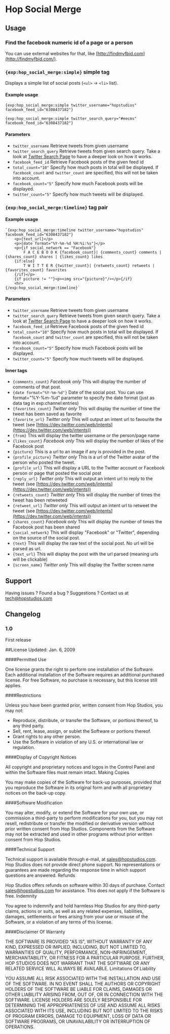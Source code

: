 # Hop Social Merge


## Usage

### Find the facebook numeric id of a page or a person

You can use external websites for that, like [http://findmyfbid.com](http://findmyfbid.com/).

### `{exp:hop_social_merge:simple}` simple tag

Displays a simple list of social posts (`<ul>` -> `<li>` list).

#### Example usage

`{exp:hop_social_merge:simple twitter_username="hopstudios" facebook_feed_id="6308437182"}`

`{exp:hop_social_merge:simple twitter_search_query="#eecms" facebook_feed_id="6308437182"}`

#### Parameters

- `twitter_username` Retrieve tweets from given username
- `twitter_search_query` Retrieve tweets from given search query. Take a look at [Twitter Search Page](https://twitter.com/search-home) to have a deeper look on how it works.
- `facebook_feed_id` Retrieve Facebook posts of the given feed id
- `total_count="10"` Specify how much posts in total will be displayed. If `facebook_count` and `twitter_count` are specified, this will not be taken into account.
- `facebook_count="5"` Specify how much Facebook posts will be displayed.
- `twitter_count="5"` Specify how much tweets will be displayed.

### `{exp:hop_social_merge:timeline}` tag pair

#### Example usage

	`{exp:hop_social_merge:timeline twitter_username="hopstudios" facebook_feed_id="6308437182"}
	    <p>{text_url}</p>
	    <p>{date format="%Y-%m-%d %H:%i:%s"}</p>
	    <p>{if social_network == "Facebook"}
	        F A C E B O O K {facebook_count}| {comments_count} comments | {shares_count} shares | {likes_count} likes
	    {if:else}
	        T W I T T E R {twitter_count}| {retweets_count} retweets | {favorites_count} favorites
	    {/if}</p>
	    {if picture != ""}<p><img src="{picture}"/></p>{/if}
	    <hr>
	{/exp:hop_social_merge:timeline}`

#### Parameters

- `twitter_username` Retrieve tweets from given username
- `twitter_search_query` Retrieve tweets from given search query. Take a look at [Twitter Search Page](https://twitter.com/search-home) to have a deeper look on how it works.
- `facebook_feed_id` Retrieve Facebook posts of the given feed id
- `total_count="10"` Specify how much posts in total will be displayed. If `facebook_count` and `twitter_count` are specified, this will not be taken into account.
- `facebook_count="5"` Specify how much Facebook posts will be displayed.
- `twitter_count="5"` Specify how much tweets will be displayed.

#### Inner tags

- `{comments_count}` *Facebook only* This will display the number of comments of that post.
- `{date format="%Y-%m-%d"}` Date of the social post. You can use format="%Y-%m-%d" parameter to specify the date format (just as data tag in exp:channel:entries)
- `{favorites_count}` *Twitter only* This will display the number of time the tweet has been saved as favorite
- `{favorite_url}` *Twitter only* This will output an intent url to favourite the tweet (see [https://dev.twitter.com/web/intents](https://dev.twitter.com/web/intents))
- `{from}` This will display the twitter username or the person/page name
- `{likes_count}` *Facebook only* This will display the number of likes of the Facebook post
- `{picture}` This is a url to an image if any is provided in the post.
- `{profile_picture}` *Twitter only* This is a url of the Twitter avatar of the person who posted the tweet.
- `{profile_url}` This will display a URL to the Twitter account or Facebook person or page that posted the social post
- `{reply_url}` *Twitter only* This will output an intent url to reply to the tweet (see [https://dev.twitter.com/web/intents](https://dev.twitter.com/web/intents))
- `{retweets_count}` *Twitter only* This will display the number of times the tweet has been retweeted
- `{retweet_url}` *Twitter only* This will output an intent url to retweet the tweet (see [https://dev.twitter.com/web/intents](https://dev.twitter.com/web/intents))
- `{shares_count}` *Facebook only* This will display the number of times the Facebook post has been shared
- `{social_network}` This will display "Facebook" or "Twitter", depending on the source of the social post.
- `{text}` This will display the raw text of the social post. No url will be parsed as url.
- `{text_url}` This will display the post with the url parsed (meaning urls will be clickable)   
- `{screen_name}` *Twitter only* This will display the Twitter screen name


## Support

Having issues ? Found a bug ? Suggestions ? Contact us at [tech@hopstudios.com](mailto:tech@hopstudios.com)


## Changelog 

### 1.0

First release

##License
Updated: Jan. 6, 2009

####Permitted Use

One license grants the right to perform one installation of the Software. Each additional installation of the Software requires an additional purchased license. For free Software, no purchase is necessary, but this license still applies.

####Restrictions

Unless you have been granted prior, written consent from Hop Studios, you may not:

* Reproduce, distribute, or transfer the Software, or portions thereof, to any third party.
* Sell, rent, lease, assign, or sublet the Software or portions thereof.
* Grant rights to any other person.
* Use the Software in violation of any U.S. or international law or regulation.

####Display of Copyright Notices

All copyright and proprietary notices and logos in the Control Panel and within the Software files must remain intact.
Making Copies

You may make copies of the Software for back-up purposes, provided that you reproduce the Software in its original form and with all proprietary notices on the back-up copy.

####Software Modification

You may alter, modify, or extend the Software for your own use, or commission a third-party to perform modifications for you, but you may not resell, redistribute or transfer the modified or derivative version without prior written consent from Hop Studios. Components from the Software may not be extracted and used in other programs without prior written consent from Hop Studios.

####Technical Support

Technical support is available through e-mail, at sales@hopstudios.com. Hop Studios does not provide direct phone support. No representations or guarantees are made regarding the response time in which support questions are answered.
Refunds

Hop Studios offers refunds on software within 30 days of purchase. Contact sales@hopstudios.com for assistance. This does not apply if the Software is free.
Indemnity

You agree to indemnify and hold harmless Hop Studios for any third-party claims, actions or suits, as well as any related expenses, liabilities, damages, settlements or fees arising from your use or misuse of the Software, or a violation of any terms of this license.

####Disclaimer Of Warranty

THE SOFTWARE IS PROVIDED "AS IS", WITHOUT WARRANTY OF ANY KIND, EXPRESSED OR IMPLIED, INCLUDING, BUT NOT LIMITED TO, WARRANTIES OF QUALITY, PERFORMANCE, NON-INFRINGEMENT, MERCHANTABILITY, OR FITNESS FOR A PARTICULAR PURPOSE. FURTHER, HOP STUDIOS DOES NOT WARRANT THAT THE SOFTWARE OR ANY RELATED SERVICE WILL ALWAYS BE AVAILABLE.
Limitations Of Liability

YOU ASSUME ALL RISK ASSOCIATED WITH THE INSTALLATION AND USE OF THE SOFTWARE. IN NO EVENT SHALL THE AUTHORS OR COPYRIGHT HOLDERS OF THE SOFTWARE BE LIABLE FOR CLAIMS, DAMAGES OR OTHER LIABILITY ARISING FROM, OUT OF, OR IN CONNECTION WITH THE SOFTWARE. LICENSE HOLDERS ARE SOLELY RESPONSIBLE FOR DETERMINING THE APPROPRIATENESS OF USE AND ASSUME ALL RISKS ASSOCIATED WITH ITS USE, INCLUDING BUT NOT LIMITED TO THE RISKS OF PROGRAM ERRORS, DAMAGE TO EQUIPMENT, LOSS OF DATA OR SOFTWARE PROGRAMS, OR UNAVAILABILITY OR INTERRUPTION OF OPERATIONS.

